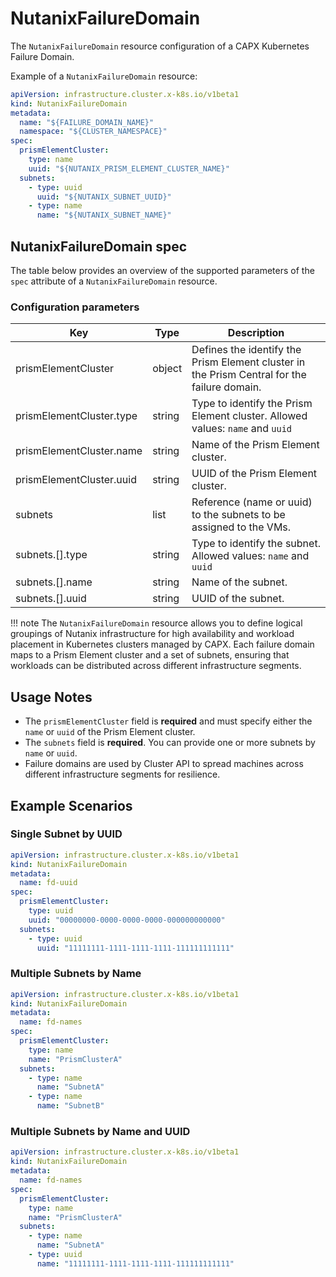 # NutanixFailureDomain

The `NutanixFailureDomain` resource configuration of a CAPX Kubernetes Failure Domain.

Example of a `NutanixFailureDomain` resource:
```YAML
apiVersion: infrastructure.cluster.x-k8s.io/v1beta1
kind: NutanixFailureDomain
metadata:
  name: "${FAILURE_DOMAIN_NAME}"
  namespace: "${CLUSTER_NAMESPACE}"
spec:
  prismElementCluster:
    type: name
    uuid: "${NUTANIX_PRISM_ELEMENT_CLUSTER_NAME}"
  subnets:
    - type: uuid
      uuid: "${NUTANIX_SUBNET_UUID}"
    - type: name
      name: "${NUTANIX_SUBNET_NAME}"
```

## NutanixFailureDomain spec
The table below provides an overview of the supported parameters of the `spec` attribute of a `NutanixFailureDomain` resource.

### Configuration parameters
| Key                                        |Type  |Description                                                                                 |
|--------------------------------------------|------|--------------------------------------------------------------------------------------------|
|prismElementCluster                         |object|Defines the identify the Prism Element cluster in the Prism Central for the failure domain. |
|prismElementCluster.type                    |string|Type to identify the Prism Element cluster. Allowed values: `name` and `uuid`               |
|prismElementCluster.name                    |string|Name of the Prism Element cluster.                                                          |
|prismElementCluster.uuid                    |string|UUID of the Prism Element cluster.                                                          |
|subnets                                     |list  |Reference (name or uuid) to the subnets to be assigned to the VMs.               |
|subnets.[].type                             |string|Type to identify the subnet. Allowed values: `name` and `uuid`                              |
|subnets.[].name                             |string|Name of the subnet.                                                                         |
|subnets.[].uuid                             |string|UUID of the subnet.                                                                         |

!!! note
    The `NutanixFailureDomain` resource allows you to define logical groupings of Nutanix infrastructure for high availability and workload placement in Kubernetes clusters managed by CAPX. Each failure domain maps to a Prism Element cluster and a set of subnets, ensuring that workloads can be distributed across different infrastructure segments.

## Usage Notes

- The `prismElementCluster` field is **required** and must specify either the `name` or `uuid` of the Prism Element cluster.
- The `subnets` field is **required**. You can provide one or more subnets by `name` or `uuid`.
- Failure domains are used by Cluster API to spread machines across different infrastructure segments for resilience.

## Example Scenarios

### Single Subnet by UUID

```yaml
apiVersion: infrastructure.cluster.x-k8s.io/v1beta1
kind: NutanixFailureDomain
metadata:
  name: fd-uuid
spec:
  prismElementCluster:
    type: uuid
    uuid: "00000000-0000-0000-0000-000000000000"
  subnets:
    - type: uuid
      uuid: "11111111-1111-1111-1111-111111111111"
```

### Multiple Subnets by Name

```yaml
apiVersion: infrastructure.cluster.x-k8s.io/v1beta1
kind: NutanixFailureDomain
metadata:
  name: fd-names
spec:
  prismElementCluster:
    type: name
    name: "PrismClusterA"
  subnets:
    - type: name
      name: "SubnetA"
    - type: name
      name: "SubnetB"
```

### Multiple Subnets by Name and UUID

```yaml
apiVersion: infrastructure.cluster.x-k8s.io/v1beta1
kind: NutanixFailureDomain
metadata:
  name: fd-names
spec:
  prismElementCluster:
    type: name
    name: "PrismClusterA"
  subnets:
    - type: name
      name: "SubnetA"
    - type: uuid
      name: "11111111-1111-1111-1111-111111111111"
```